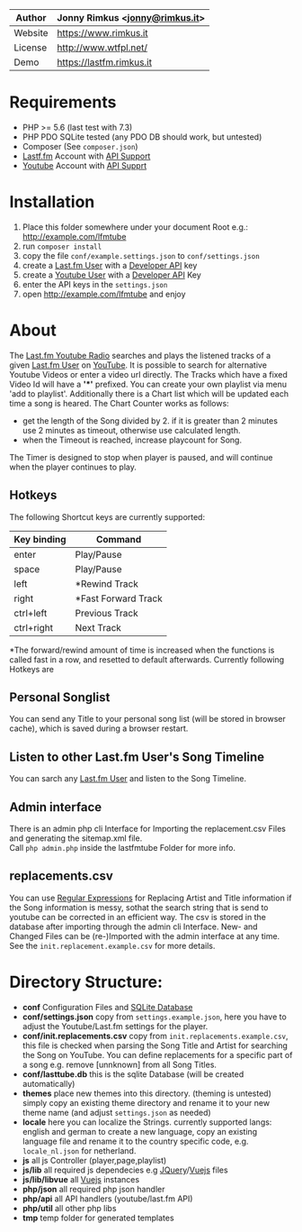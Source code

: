 Author | Jonny Rimkus &lt;jonny@rimkus.it&gt;
------ | ---------------------------
Website | https://www.rimkus.it
License | http://www.wtfpl.net/
Demo | https://lastfm.rimkus.it

# Requirements
* PHP >= 5.6 (last test with 7.3)
* PHP PDO SQLite tested (any PDO DB should work, but untested)
* Composer (See `composer.json`)
* [Lastf.fm](https://last.fm) Account with [API Support](https://www.last.fm/api/)
* [Youtube](https://youtube.com) Account with [API Supprt](https://developers.google.com/youtube/v3/)

# Installation
1. Place this folder somewhere under your document Root e.g.: http://example.com/lfmtube
2. run `composer install`
3. copy the file `conf/example.settings.json` to `conf/settings.json`
4. create a [Last.fm User](https://www.last.fm/user/ravermeister) with a [Developer API](https://www.last.fm/api/) key
5. create a [Youtube User](https://www.youtube.com) with a [Developer API](https://developers.google.com/youtube/v3) Key
6. enter the API keys in the `settings.json`
7. open http://example.com/lfmtube and enjoy

# About
The [Last.fm Youtube Radio](https://lastfm.rimkus.it) searches and plays the listened tracks of a given [Last.fm User](https://www.last.fm/user/ravermeister)  on [YouTube](https://youtube.com). It is possible to search for alternative Youtube Videos or enter a video url directly. The Tracks which have a fixed Video Id will have a **'*'** prefixed. You can create your own playlist via menu 'add to playlist'. Additionally there is a Chart list which will be updated each time a song is heared. The Chart Counter works as follows:

  * get the length of the Song divided by 2. 
  if it is greater than 2 minutes use 2 minutes as timeout, 
  otherwise use calculated length. 
  * when the Timeout is reached, increase playcount for Song.

The Timer is designed to stop when player is paused, and will continue when the player continues to play. 

## Hotkeys

The following Shortcut keys are currently supported:

Key binding | Command 
----------- | --------
enter | Play/Pause
space | Play/Pause
left | *Rewind Track 
right | *Fast Forward Track 
ctrl+left | Previous Track 
ctrl+right | Next Track 

*The forward/rewind amount of time is increased when the functions is called fast in a row, and resetted to default afterwards. Currently following Hotkeys are 

## Personal Songlist
You can send any Title to your personal song list (will be stored in browser cache), which is saved during a browser restart.

## Listen to other Last.fm User's Song Timeline
You can sarch any [Last.fm User](https://www.last.fm/user/ravermeister) and listen to the Song Timeline.

## Admin interface
There is an admin php cli Interface for Importing the replacement.csv Files and generating the sitemap.xml file.  
Call `php admin.php` inside the lastfmtube Folder for more info.

## replacements.csv
You can use [Regular Expressions](https://www.php.net/manual/de/function.preg-match.php) for Replacing Artist and Title information if the Song information is messy, sothat the search string that is send to youtube can be corrected in an efficient way. The csv is stored in the database after importing through the admin cli Interface. New- and Changed Files can be (re-)Imported with the admin interface at any time. See the `init.replacement.example.csv` for more details.

# Directory Structure:
  - __conf__ Configuration Files and [SQLite Database](https://sqlite.org)
  - __conf/settings.json__ copy from `settings.example.json`, here you have to adjust the Youtube/Last.fm settings for the player.
  - __conf/init.replacements.csv__ copy from `init.replacements.example.csv`, this file is checked when parsing the Song Title and Artist for searching the Song on YouTube. You can define replacements for a specific part of a song e.g. remove [unnknown] from all Song Titles.
  - __conf/lasttube.db__ this is the sqlite Database (will be created automatically)
  - __themes__ place new themes into this directory. (theming is untested)
simply copy an existing theme directory and rename it to your new theme name (and adjust `settings.json` as needed)
  - __locale__ here you can localize the Strings. currently supported langs: english and german
to create a new language, copy an existing language file and rename it to the country specific code, e.g. `locale_nl.json` for netherland. 
  - __js__ all js Controller (player,page,playlist)  
  - __js/lib__ all required js dependecies e.g [JQuery](https://jquery.com/)/[Vuejs](https://vuejs.org/) files
  - __js/lib/libvue__ all [Vuejs](https://vuejs.org/) instances
  - __php/json__ all required php json handler
  - __php/api__ all API handlers (youtube/last.fm API)
  - __php/util__ all other php libs
  - __tmp__ temp folder for generated templates
